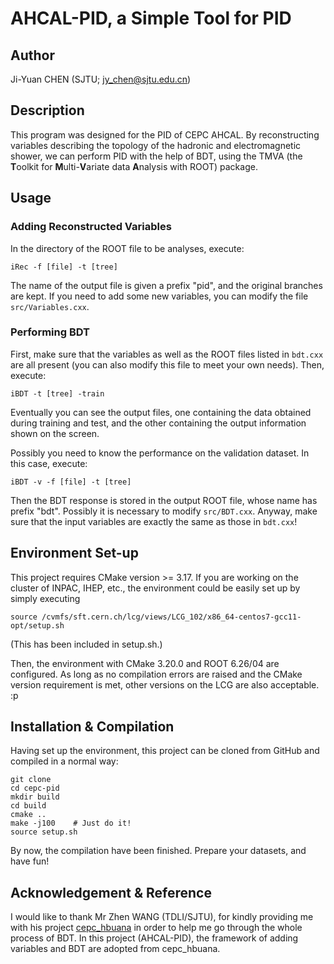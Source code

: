 # AHCAL-PID, a Simple Tool for PID

## Author
Ji-Yuan CHEN (SJTU; <jy_chen@sjtu.edu.cn>)

## Description
This program was designed for the PID of CEPC AHCAL.  By reconstructing variables describing the topology of the hadronic and electromagnetic shower, we can perform PID with the help of BDT, using the TMVA (the **T**oolkit for **M**ulti-**V**ariate data **A**nalysis with ROOT) package.

## Usage
### Adding Reconstructed Variables
In the directory of the ROOT file to be analyses, execute:
```shell
iRec -f [file] -t [tree]
```
The name of the output file is given a prefix "pid", and the original branches are kept.  If you need to add some new variables, you can modify the file `src/Variables.cxx`.

### Performing BDT
First, make sure that the variables as well as the ROOT files listed in `bdt.cxx` are all present (you can also modify this file to meet your own needs).  Then, execute:
```shell
iBDT -t [tree] -train
```
Eventually you can see the output files, one containing the data obtained during training and test, and the other containing the output information shown on the screen.

Possibly you need to know the performance on the validation dataset.  In this case, execute:
```shell
iBDT -v -f [file] -t [tree]
```
Then the BDT response is stored in the output ROOT file, whose name has prefix "bdt".  Possibly it is necessary to modify `src/BDT.cxx`.  Anyway, make sure that the input variables are exactly the same as those in `bdt.cxx`!

## Environment Set-up
This project requires CMake version >= 3.17.  If you are working on the cluster of INPAC, IHEP, etc., the environment could be easily set up by simply executing
```shell
source /cvmfs/sft.cern.ch/lcg/views/LCG_102/x86_64-centos7-gcc11-opt/setup.sh
```
(This has been included in setup.sh.)

Then, the environment with CMake 3.20.0 and ROOT 6.26/04 are configured.  As long as no compilation errors are raised and the CMake version requirement is met, other versions on the LCG are also acceptable. :p

## Installation & Compilation
Having set up the environment, this project can be cloned from GitHub and compiled in a normal way:
```shell
git clone
cd cepc-pid
mkdir build
cd build
cmake ..
make -j100    # Just do it!
source setup.sh
```

By now, the compilation have been finished.  Prepare your datasets, and have fun!

## Acknowledgement & Reference
I would like to thank Mr Zhen WANG (TDLI/SJTU), for kindly providing me with his project [cepc\_hbuana](https://github.com/wangz1996/cepc_hbuana) in order to help me go through the whole process of BDT.  In this project (AHCAL-PID), the framework of adding variables and BDT are adopted from cepc\_hbuana.
